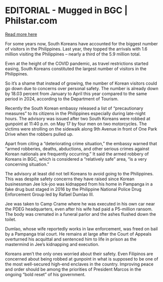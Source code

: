 # EDITORIAL - Mugged in BGC | Philstar.com

[Read more here](https://www.philstar.com/opinion/2025/05/25/2445607/editorial-mugged-bgc)

For some years now, South Koreans have accounted for the biggest number of visitors in the Philippines. Last year, they topped the arrivals with 1.6 million visiting the Philippines – nearly a third of the 5.9 million total.

Even at the height of the COVID pandemic, as travel restrictions started easing, South Koreans constituted the largest number of visitors in the Philippines.

So it’s a shame that instead of growing, the number of Korean visitors could go down due to concerns over personal safety. The number is already down by 18.03 percent from January to April this year compared to the same period in 2024, according to the Department of Tourism.

Recently the South Korean embassy released a list of “precautionary measures” to its citizens in the Philippines especially during late-night hours. The advisory was issued after two South Koreans were robbed at gunpoint at 11:40 p.m. on May 17 by four men on two motorcycles. The victims were strolling on the sidewalk along 9th Avenue in front of One Park Drive when the robbers pulled up.

Apart from citing a “deteriorating crime situation,” the embassy warned that “armed robberies, deaths, abductions, and other serious crimes against Korean nationals are frequently occurring.” It said the armed robbery of Koreans in BGC, which is considered a “relatively safe” area, “is a very concerning situation.”

The advisory at least did not tell Koreans to avoid going to the Philippines. This was despite safety concerns they have raised since Korean businessman Jee Ick-joo was kidnapped from his home in Pampanga in a fake drug bust staged in 2016 by the Philippine National Police Drug Enforcement Group led by Rafael Dumlao III.

Jee was taken to Camp Crame where he was executed in his own car near the PDEG headquarters, even after his wife had paid a P5-million ransom. The body was cremated in a funeral parlor and the ashes flushed down the toilet.

Dumlao, whose wife reportedly works in law enforcement, was freed on bail by a Pampanga trial court. He remains at large after the Court of Appeals overturned his acquittal and sentenced him to life in prison as the mastermind in Jee’s kidnapping and execution.

Koreans aren’t the only ones worried about their safety. Even Filipinos are concerned about being robbed at gunpoint in what is supposed to be one of the most well-secured high-end enclaves in the country. Improving peace and order should be among the priorities of President Marcos in the ongoing “bold reset” of his government.